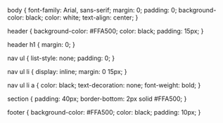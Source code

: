 body {
    font-family: Arial, sans-serif;
    margin: 0;
    padding: 0;
    background-color: black;
    color: white;
    text-align: center;
}

header {
    background-color: #FFA500;
    color: black;
    padding: 15px;
}

header h1 {
    margin: 0;
}

nav ul {
    list-style: none;
    padding: 0;
}

nav ul li {
    display: inline;
    margin: 0 15px;
}

nav ul li a {
    color: black;
    text-decoration: none;
    font-weight: bold;
}

section {
    padding: 40px;
    border-bottom: 2px solid #FFA500;
}

footer {
    background-color: #FFA500;
    color: black;
    padding: 10px;
}
